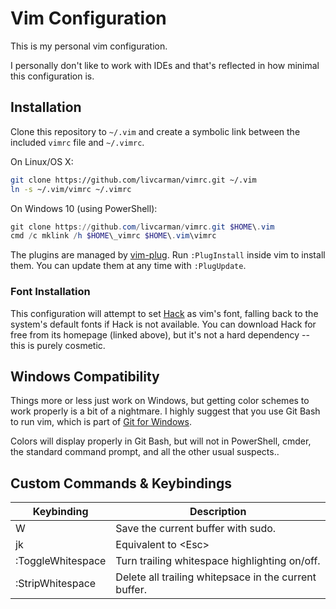 # Vim Configuration

This is my personal vim configuration.

I personally don't like to work with IDEs and that's reflected in how
minimal this configuration is.

## Installation

Clone this repository to `~/.vim` and create a symbolic link between the
included `vimrc` file and `~/.vimrc`.

On Linux/OS X:

```bash
git clone https://github.com/livcarman/vimrc.git ~/.vim
ln -s ~/.vim/vimrc ~/.vimrc
```

On Windows 10 (using PowerShell):

```PowerShell
git clone https://github.com/livcarman/vimrc.git $HOME\.vim
cmd /c mklink /h $HOME\_vimrc $HOME\.vim\vimrc
```

The plugins are managed by [vim-plug](https://github.com/junegunn/vim-plug/).
Run `:PlugInstall` inside vim to install them. You can update them at any
time with `:PlugUpdate`.

### Font Installation 

This configuration will attempt to set [Hack](https://sourcefoundry.org/hack/)
as vim's font, falling back to the system's default fonts if Hack is not
available. You can download Hack for free from its homepage (linked above),
but it's not a hard dependency -- this is purely cosmetic.

## Windows Compatibility

Things more or less just work on Windows, but getting color schemes to work
properly is a bit of a nightmare. I highly suggest that you use Git Bash to
run vim, which is part of [Git for Windows](https://git-for-windows.github.io).

Colors will display properly in Git Bash, but will not in PowerShell, cmder,
the standard command prompt, and all the other usual suspects..

## Custom Commands & Keybindings

| Keybinding        | Description                                             |
| ----------------- | ------------------------------------------------------- |
| W                 | Save the current buffer with sudo.                      |
| jk                | Equivalent to \<Esc>                                    | 
| :ToggleWhitespace | Turn trailing whitespace highlighting on/off.           |
| :StripWhitespace  | Delete all trailing whitepsace in the current buffer.   |

